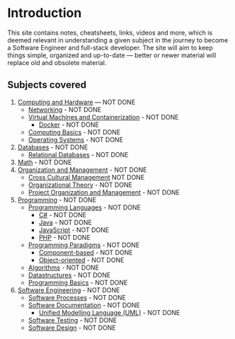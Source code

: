 # Introduction

This site contains notes, cheatsheets, links, videos and more, which is deemed relevant in understanding a given subject in the journey to become a Software Engineer and full-stack developer. The site will aim to keep things simple, organized and up-to-date — better or newer material will replace old and obsolete material.

## Subjects covered

1. [Computing and Hardware](computing-and-hardware/index.md) — NOT DONE
    - [Networking](computing-and-hardware/networking/index.md) - NOT DONE
    - [Virtual Machines and Containerization](computing-and-hardware/virtual-machines-and-containerization/index.md) - NOT DONE
        - [Docker](computing-and-hardware/virtual-machines-and-containerization/docker.md) - NOT DONE
    - [Computing Basics](computing-and-hardware/computing-basics.md) - NOT DONE
    - [Operating Systems](computing-and-hardware/operating-systems.md) - NOT DONE
2. [Databases](databases/index.md) - NOT DONE
    - [Relational Databases](databases/relational-databases.md) - NOT DONE
3. [Math](math/index.md) - NOT DONE
4. [Organization and Management](organization-and-management/index.md) - NOT DONE
    - [Cross Cultural Management](organization-and-management/cross-cultural-management.md) NOT DONE
    - [Organizational Theory](organization-and-management/organizational-theory.md) - NOT DONE
    - [Project Organization and Management](organization-and-management/project-organization-and-management.md) - NOT DONE
5. [Programming](programming/index.md) - NOT DONE
    - [Programming Languages](programming/programming-languages/index.md) - NOT DONE
      - [C#](programming/programming-languages/csharp.md) - NOT DONE
      - [Java](programming/programming-languages/java.md) - NOT DONE
      - [JavaScript](programming/programming-languages/javascript.md) - NOT DONE
      - [PHP](programming/programming-languages/php.md) - NOT DONE
    - [Programming Paradigms](programming/programming-paradigms/index.md) - NOT DONE
      - [Component-based](programming/programming-paradigms/component-based.md) - NOT DONE
      - [Object-oriented](programming/programming-paradigms/object-oriented.md) - NOT DONE
    - [Algorithms](programming/algorithms.md) - NOT DONE
    - [Datastructures](programming/datastructures.md) - NOT DONE
    - [Programming Basics](programming/programming-basics.md) - NOT DONE
6. [Software Engineering](software-engineering/index.md) - NOT DONE
    - [Software Processes](software-engineering/software-processes.md) - NOT DONE
    - [Software Documentation](software-engineering/software-documentation/index.md) - NOT DONE
      - [Unified Modelling Language (UML)](software-engineering/uml.md) - NOT DONE
    - [Software Testing](software-engineering/software-testing.md) - NOT DONE
    - [Software Design](software-engineering/software-design.md) - NOT DONE
